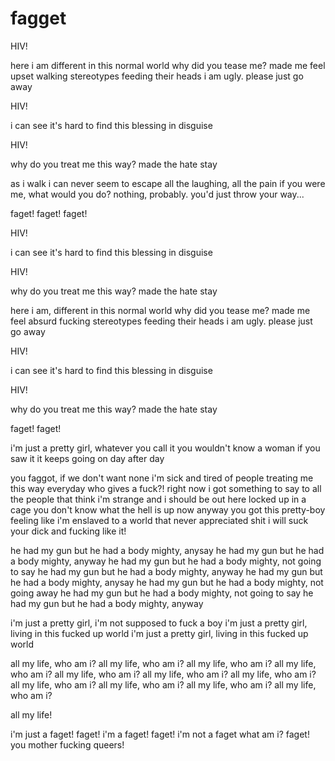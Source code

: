# fagget

HIV!

here i am different in this normal world why did you tease me? made me feel upset walking stereotypes feeding their heads i am ugly. please just go away

HIV!

i can see it's hard to find this blessing in disguise

HIV!

why do you treat me this way? made the hate stay

as i walk i can never seem to escape all the laughing, all the pain if you were me, what would you do? nothing, probably. you'd just throw your way...

faget! faget! faget!

HIV!

i can see it's hard to find this blessing in disguise

HIV!

why do you treat me this way? made the hate stay

here i am, different in this normal world why did you tease me? made me feel absurd fucking stereotypes feeding their heads i am ugly. please just go away

HIV!

i can see it's hard to find this blessing in disguise

HIV!

why do you treat me this way? made the hate stay

faget! faget!

i'm just a pretty girl, whatever you call it you wouldn't know a woman if you saw it it keeps going on day after day

you faggot, if we don't want none i'm sick and tired of people treating me this way everyday who gives a fuck?! right now i got something to say to all the people that think i'm strange and i should be out here locked up in a cage you don't know what the hell is up now anyway you got this pretty-boy feeling like i'm enslaved to a world that never appreciated shit i will suck your dick and fucking like it!

he had my gun but he had a body mighty, anysay he had my gun but he had a body mighty, anyway he had my gun but he had a body mighty, not going to say he had my gun but he had a body mighty, anyway he had my gun but he had a body mighty, anysay he had my gun but he had a body mighty, not going away he had my gun but he had a body mighty, not going to say he had my gun but he had a body mighty, anyway

i'm just a pretty girl, i'm not supposed to fuck a boy i'm just a pretty girl, living in this fucked up world i'm just a pretty girl, living in this fucked up world

all my life, who am i? all my life, who am i? all my life, who am i? all my life, who am i? all my life, who am i? all my life, who am i? all my life, who am i? all my life, who am i? all my life, who am i? all my life, who am i? all my life, who am i?

all my life!

i'm just a faget! faget! i'm a faget! faget! i'm not a faget what am i? faget! you mother fucking queers!
